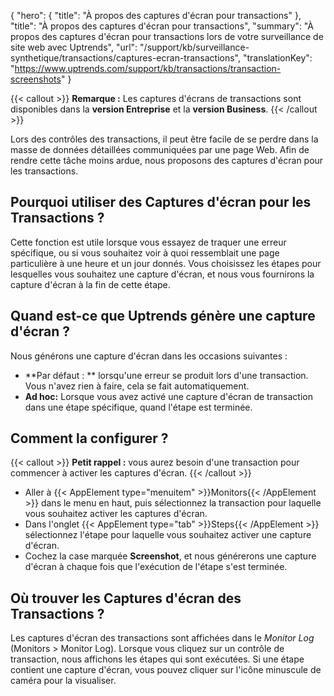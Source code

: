 {
  "hero": {
    "title": "À propos des captures d'écran pour transactions"
  },
  "title": "À propos des captures d'écran pour transactions",
  "summary": "À propos des captures d'écran pour transactions lors de votre surveillance de site web avec Uptrends",
  "url": "/support/kb/surveillance-synthetique/transactions/captures-ecran-transactions",
  "translationKey": "https://www.uptrends.com/support/kb/transactions/transaction-screenshots"
}

{{< callout >}}
**Remarque :** Les captures d'écrans de transactions sont disponibles dans la **version Entreprise** et la **version Business**.
{{< /callout >}}

Lors des contrôles des transactions, il peut être facile de se perdre dans la masse de données détaillées communiquées par une page Web. Afin de rendre cette tâche moins ardue, nous proposons des captures d'écran pour les transactions.

## Pourquoi utiliser des Captures d'écran pour les Transactions ?

Cette fonction est utile lorsque vous essayez de traquer une erreur spécifique, ou si vous souhaitez voir à quoi ressemblait une page particulière à une heure et un jour donnés. Vous choisissez les étapes pour lesquelles vous souhaitez une capture d'écran, et nous vous fournirons la capture d'écran à la fin de cette étape.

## Quand est-ce que Uptrends génère une capture d'écran ?

Nous générons une capture d'écran dans les occasions suivantes :

-   **Par défaut : ** lorsqu'une erreur se produit lors d'une transaction. Vous n'avez rien à faire, cela se fait automatiquement.
-   **Ad hoc:** Lorsque vous avez activé une capture d'écran de transaction dans une étape spécifique, quand l'étape est terminée.

## Comment la configurer ?

{{< callout >}}
**Petit rappel :** vous aurez besoin d'une transaction pour commencer à activer les captures d'écran.
{{< /callout >}}

-   Aller à {{< AppElement type="menuitem" >}}Monitors{{< /AppElement >}} dans le menu en haut, puis sélectionnez la transaction pour laquelle vous souhaitez activer les captures d'écran.
-   Dans l'onglet {{< AppElement type="tab" >}}Steps{{< /AppElement >}} sélectionnez l'étape pour laquelle vous souhaitez activer une capture d'écran.
-   Cochez la case marquée **Screenshot**, et nous générerons une capture d'écran à chaque fois que l'exécution de l'étape s'est terminée.

## Où trouver les Captures d'écran des Transactions ?

Les captures d'écran des transactions sont affichées dans le *Monitor Log* (Monitors > Monitor Log). Lorsque vous cliquez sur un contrôle de transaction, nous affichons les étapes qui sont exécutées. Si une étape contient une capture d'écran, vous pouvez cliquer sur l'icône minuscule de caméra pour la visualiser.
